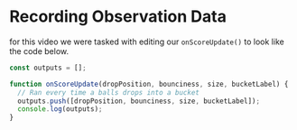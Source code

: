 # Recording Observation Data

for this video we were tasked with editing our `onScoreUpdate()` to look like the code below.

``` javascript
const outputs = [];

function onScoreUpdate(dropPosition, bounciness, size, bucketLabel) {
  // Ran every time a balls drops into a bucket
  outputs.push([dropPosition, bounciness, size, bucketLabel]);
  console.log(outputs);
}
```
